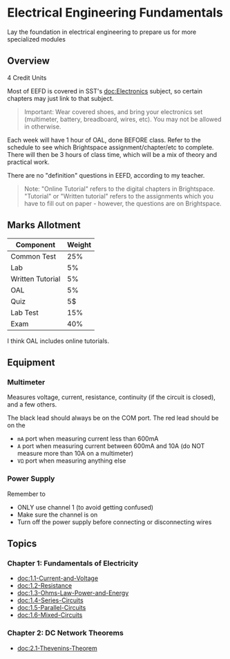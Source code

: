 # Electrical Engineering Fundamentals

Lay the foundation in electrical engineering to prepare us for more specialized modules

## Overview

4 Credit Units

Most of EEFD is covered in SST's <doc:Electronics> subject, so certain chapters may just link to that subject.

> Important: Wear covered shoes, and bring your electronics set (multimeter, battery, breadboard, wires, etc). You may not be allowed in otherwise.

Each week will have 1 hour of OAL, done BEFORE class. Refer to the schedule to see which Brightspace 
assignment/chapter/etc to complete. There will then be 3 hours of class time, which will be a mix of 
theory and practical work.

There are no "definition" questions in EEFD, according to my teacher.

> Note: "Online Tutorial" refers to the digital chapters in Brightspace. "Tutorial" or "Written tutorial" refers to the assignments which you have to fill out on paper - however, the questions are on Brightspace.

## Marks Allotment

| Component | Weight |
| -------- | ------ |
| Common Test | 25% |
| Lab | 5% |
| Written Tutorial | 5% |
| OAL | 5% |
| Quiz | 5$ |
| Lab Test | 15% |
| Exam | 40% |

I think OAL includes online tutorials.

## Equipment

### Multimeter

Measures voltage, current, resistance, continuity (if the circuit is closed), and a few others.

The black lead should always be on the COM port. The red lead should be on the 
- `mA` port when measuring current less than 600mA
- `A` port when measuring current between 600mA and 10A (do NOT measure more than 10A on a multimeter)
- `VΩ` port when measuring anything else

### Power Supply

Remember to
- ONLY use channel 1 (to avoid getting confused)
- Make sure the channel is on
- Turn off the power supply before connecting or disconnecting wires

## Topics

### Chapter 1: Fundamentals of Electricity
- <doc:1.1-Current-and-Voltage>
- <doc:1.2-Resistance>
- <doc:1.3-Ohms-Law-Power-and-Energy>
- <doc:1.4-Series-Circuits>
- <doc:1.5-Parallel-Circuits>
- <doc:1.6-Mixed-Circuits>

### Chapter 2: DC Network Theorems
- <doc:2.1-Thevenins-Theorem>